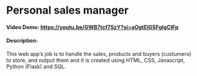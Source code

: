 # Personal sales manager
#### Video Demo:  https://youtu.be/GWB7tcf7SzY?si=aOgtElGSFgIgClFp
#### Description:
This web app’s job is to handle the sales, products and buyers (custumers) to store, and output them and it is created using HTML, CSS, Javascript, Python (Flask) and SQL.


